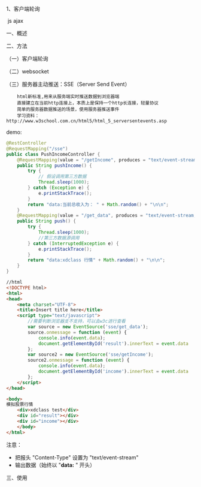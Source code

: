 1、客户端轮询

​	js ajax



一、概述



二、方法

（一）客户端轮询

（二）websocket

（三）服务器主动推送：SSE（Server Send Event）

		html新标准,用来从服务端实时推送数据到浏览器端
		直接建立在当前http连接上，本质上是保持一个http长连接，轻量协议
	    简单的服务器数据推送的场景，使用服务器推送事件	
	    学习资料：http://www.w3school.com.cn/html5/html_5_serversentevents.asp
demo:

```java
@RestController
@RequestMapping("/sse")
public class PushIncomeController {
    @RequestMapping(value = "/getIncome", produces = "text/event-stream;charset=UTF-8")
    public String pushIncome() {
        try {
            // 假设调用第三方数据
            Thread.sleep(1000);
        } catch (Exception e) {
            e.printStackTrace();
        }
        return "data:当前总收入为： " + Math.random() + "\n\n";
    }
    @RequestMapping(value = "/get_data", produces = "text/event-stream;charset=UTF-8")
    public String push() {
        try {
            Thread.sleep(1000);
            //第三方数据源调用
        } catch (InterruptedException e) {
            e.printStackTrace();
        }
        return "data:xdclass 行情" + Math.random() + "\n\n";
    }
}
```

```html
//html
<!DOCTYPE html>
<html>
<head>
    <meta charset="UTF-8">
    <title>Insert title here</title>
    <script type="text/javascript">
        //需要判断浏览器支不支持，可以去w3c进行查看
        var source = new EventSource('sse/get_data');
        source.onmessage = function (event) {
            console.info(event.data);
            document.getElementById('result').innerText = event.data
        };
        var source2 = new EventSource('sse/getIncome');
        source2.onmessage = function (event) {
            console.info(event.data);
            document.getElementById('income').innerText = event.data
        };
    </script>
</head>

<body>
模拟股票行情
    <div>xdclass test</div>
    <div id="result"></div>
    <div id="income"></div>
    </body>
</html>
```

注意：

- 把报头 "Content-Type" 设置为 "text/event-stream"
- 输出数据（始终以 "**data:** " 开头）



三、使用